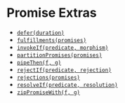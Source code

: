 # Promise Extras

* [`defer(duration)`][defer]
* [`fulfillments(promises)`][fulfillments]
* [`invokeIf(predicate, morphism)`][invokeIf]
* [`partitionPromises(promises)`][partitionPromises]
* [`pipeThen(f, g)`][pipeThen]
* [`rejectIf(predicate, rejection)`][rejectIf]
* [`rejections(promises)`][rejections]
* [`resolveIf(predicate, resolution)`][resolveIf]
* [`zipPromiseWith(f, g)`][zipPromiseWith]

[defer]: ./defer.md
[fulfillments]: ./fulfillments.md
[invokeIf]: ./invokeIf.md
[partitionPromises]: ./partitionPromises.md
[pipeThen]: ./pipeThen.md
[rejectIf]: ./rejectIf.md
[rejections]: ./rejections.md
[resolveIf]: ./resolveIf.md
[zipPromiseWith]: ./zipPromiseWith.md
